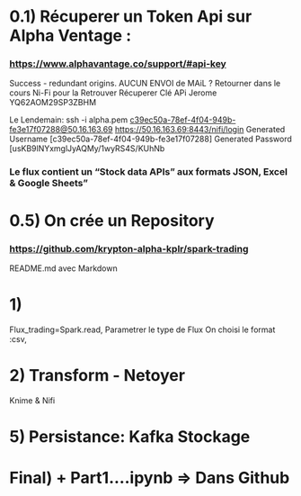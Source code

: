 # 0.1) Récuperer un Token Api sur Alpha Ventage :
### https://www.alphavantage.co/support/#api-key


Success - redundant origins.
AUCUN ENVOI de MAiL ?
Retourner dans le cours Ni-Fi pour la Retrouver
Récuperer Clé APi
Jerome YQ62AOM29SP3ZBHM

Le Lendemain:
ssh -i alpha.pem c39ec50a-78ef-4f04-949b-fe3e17f07288@50.16.163.69
https://50.16.163.69:8443/nifi/login
Generated Username [c39ec50a-78ef-4f04-949b-fe3e17f07288]
Generated Password [usKB9lNYxmglJyAQMy/1wyRS4S/KUhNb


### Le flux contient un “Stock data APIs” aux formats JSON, Excel & Google Sheets”


# 0.5) On crée un Repository
### https://github.com/krypton-alpha-kplr/spark-trading

README.md avec Markdown



# 1)
Flux_trading=Spark.read,
Parametrer le type de Flux
On choisi le format :csv,










# 2) Transform - Netoyer
Knime & Nifi

# 5) Persistance: Kafka Stockage

# Final)  + Part1….ipynb => Dans Github
